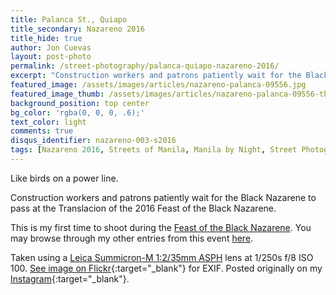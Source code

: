 ```yaml
---
title: Palanca St., Quiapo
title_secondary: Nazareno 2016
title_hide: true
author: Jon Cuevas
layout: post-photo
permalink: /street-photography/palanca-quiapo-nazareno-2016/
excerpt: "Construction workers and patrons patiently wait for the Black Nazarene to pass at the Translacion of the 2016 Feast of the Black Nazarene."
featured_image: /assets/images/articles/nazareno-palanca-09556.jpg
featured_image_thumb: /assets/images/articles/nazareno-palanca-09556-thumb.jpg
background_position: top center
bg_color: 'rgba(0, 0, 0, .6);'
text_color: light
comments: true
disqus_identifier: nazareno-003-s2016
tags: [Nazareno 2016, Streets of Manila, Manila by Night, Street Photography, Sony, Sony A7Sii, Leica, Manila, Photography, Mirrorless]
---
```

<p class="lead">Like birds on a power line.</p>

Construction workers and patrons patiently wait for the Black Nazarene to pass at the Translacion of the 2016 Feast of the Black Nazarene.

This is my first time to shoot during the [Feast of the Black Nazarene][4]. You may browse through my other entries from this event [here][4].

Taken using a [Leica Summicron-M 1:2/35mm ASPH][6] lens at 1/250s f/8 ISO 100. [See image on Flickr][1]{:target="_blank"} for EXIF. Posted originally on my [Instagram][2]{:target="_blank"}.

[1]: https://www.flickr.com/photos/archondigital/24202229731/
[2]: https://www.instagram.com/p/BAWF1CCGq_B/
[4]: /topic/manila/
[5]: /topic/sony-a7sii/
[6]: /topic/leica/